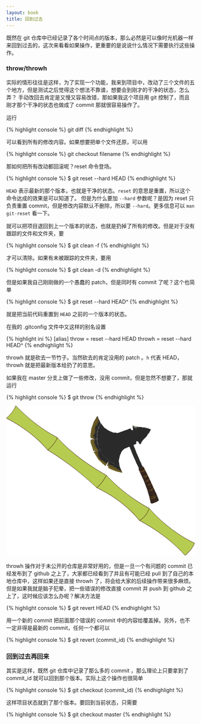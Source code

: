 ```yaml
---
layout: book
title: 回到过去
---
```



既然在 git 仓库中已经记录了各个时间点的版本，那么必然是可以像时光机器一样来回到过去的，这次来看看如果操作，更重要的是说说什么情况下需要执行这些操作。

### throw/throwh

实际的情形往往是这样，为了实现一个功能，我来到项目中，改动了三个文件的五个地方，但是测试之后觉得这个想法不靠谱，想要会到刚才的干净的状态，怎么弄？
手动改回去肯定是又慢又容易改错，那如果我这个项目用 git 控制了，而且刚才那个干净的状态也做成了 commit 那就很容易操作了。

运行

{% highlight console %}
git diff
{% endhighlight %}

可以看到所有的修改内容。如果想要把单个文件还原，可以用

{% highlight console %}
git checkout filename
{% endhighlight %}

那如何把所有改动都回滚呢？reset 命令登场。

{% highlight console %}
$ git reset --hard HEAD
{% endhighlight %}

`HEAD` 表示最新的那个版本，也就是干净的状态。`reset` 的意思是重置，所以这个命令达成的效果是可以知道了。 但是为什么要加 `--hard` 参数呢？是因为 reset 只负责重置 commit，但是修改内容默认不删除，所以要 `--hard`。更多信息可以 `man git-reset` 看一下。

就可以把项目退回到上一个版本的状态，也就是扔掉了所有的修改。但是对于没有跟踪的文件和文件夹，要 

{% highlight console %}
$ git clean -f
{% endhighlight %}

才可以清除。如果有未被跟踪的文件夹，要用

{% highlight console %}
$ git clean -d
{% endhighlight %}

<!-- http://git-scm.com/book/en/v2/Git-Tools-Stashing-and-Cleaning#_git_stashing -->


但是如果我自己刚刚做的一个愚蠢的 patch，但是同时有 commit 了呢？这个也简单

{% highlight console %}
$ git reset --hard HEAD^
{% endhighlight %}

就是把当前代码重置到 `HEAD` 之前的一个版本的状态。

<!-- http://happycasts.net/episodes/59 08:30 有图解 -->

在我的 .gitconfig 文件中又这样的别名设置

{% highlight ini %}
[alias]
  throw = reset --hard HEAD
  throwh = reset --hard HEAD^
{% endhighlight %}

throwh 就是砍去一节竹子。当然砍去的肯定没用的 patch 。`h` 代表 HEAD，throwh 就是把最新版本给扔了的意思。

如果我在 master 分支上做了一些修改，没用 commit，但是忽然不想要了，那就运行

{% highlight console %}
$ git throw
{% endhighlight %}


![](images/go_back/cut_history.png)


throwh 操作对于未公开的仓库是非常好用的，但是一旦一个有问题的 commit 已经发布到了 github 之上了，大家都已经看到了并且有可能已经 pull 到了自己的本地仓库中，这样如果还是直接 throwh 了，将会给大家的后续操作带来很多麻烦。但是如果我就是脑子犯晕，把一些错误的修改直接 commit 并 push 到 github 之上了，这时候应该怎么办呢？解决方法是

{% highlight console %}
$ git revert HEAD
{% endhighlight %}

用一个新的 commit 把前面那个错误的 commit 中的内容给覆盖掉。另外，也不一定非得是最新的 commit，任何一个都可以

{% highlight console %}
$ git revert (commit_id)
{% endhighlight %}

### 回到过去再回来

其实是这样，既然 git 仓库中记录了那么多的 commit ，那么理论上只要拿到了 commit_id 就可以回到那个版本。实际上这个操作也很简单

{% highlight console %}
$ git checkout (commit_id)
{% endhighlight %}

这样项目状态就到了那个版本。要回到当前状态，只需要

{% highlight console %}
$ git checkout  master
{% endhighlight %}




